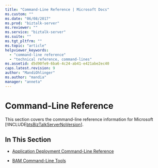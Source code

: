 ```yaml
---
title: "Command-Line Reference | Microsoft Docs"
ms.custom: ""
ms.date: "06/08/2017"
ms.prod: "biztalk-server"
ms.reviewer: ""
ms.service: "biztalk-server"
ms.suite: ""
ms.tgt_pltfrm: ""
ms.topic: "article"
helpviewer_keywords: 
  - "command-line reference"
  - "technical reference, command-lines"
ms.assetid: d5d90fe9-6ba6-4c24-ab41-e421abe2ec40
caps.latest.revision: 9
author: "MandiOhlinger"
ms.author: "mandia"
manager: "anneta"
---
```

# Command-Line Reference
This section covers the command-line reference information for Microsoft [!INCLUDE[btsBizTalkServerNoVersion](../includes/btsbiztalkservernoversion-md.md)].  
  
## In This Section  
  
-   [Application Deployment Command-Line Reference](../core/application-deployment-command-line-reference.md)  
  
-   [BAM Command-Line Tools](../core/bam-command-line-tools.md)